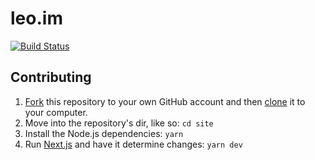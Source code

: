 # leo.im

[![Build Status](https://circleci.com/gh/leo/site.svg?&style=shield)](https://circleci.com/gh/leo/site)

## Contributing

1. [Fork](https://help.github.com/articles/fork-a-repo) this repository to your own GitHub account and then [clone](https://help.github.com/articles/cloning-a-repository) it to your computer.
2. Move into the repository's dir, like so: `cd site`
3. Install the Node.js dependencies: `yarn`
4. Run [Next.js](https://github.com/vercel/next.js) and have it determine changes: `yarn dev`
